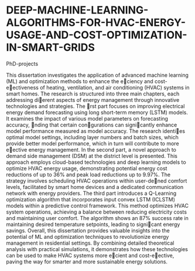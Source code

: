 # DEEP-MACHINE-LEARNING-ALGORITHMS-FOR-HVAC-ENERGY-USAGE-AND-COST-OPTIMIZATION-IN-SMART-GRIDS
PhD-projects


This dissertation investigates the application of advanced machine learning
(ML) and optimization methods to enhance the eciency and cost-eectiveness of
heating, ventilation, and air conditioning (HVAC) systems in smart homes. The
research is structured into three main chapters, each addressing dierent aspects
of energy management through innovative technologies and strategies.
The rst part focuses on improving electrical energy demand forecasting
using long short-term memory (LSTM) models. It examines the impact of various
model parameters on forecasting accuracy, nding that certain congurations can
signicantly enhance model performance measured as model accuracy. The research
identies optimal model settings, including layer numbers and batch sizes,
which provide better model performance, which in turn will contribute to more
eective energy management. In the second part, a novel approach to demand
side management (DSM) at the district level is presented. This approach employs
cloud-based technologies and deep learning models to optimize HVAC energy usage,
demonstrating potential energy cost reductions of up to 36% and peak load
reductions up to 9.97%. The strategy involves scheduling HVAC operations within
user-dened comfort levels, facilitated by smart home devices and a dedicated communication
network with energy providers. The third part introduces a Q-Learning
optimization algorithm that incorporates input convex LSTM (ICLSTM) models
within a predictive control framework. This method optimizes HVAC system operations,
achieving a balance between reducing electricity costs and maintaining
user comfort. The algorithm shows an 87% success rate in maintaining desired
temperature setpoints, leading to signicant energy savings.
Overall, this dissertation provides valuable insights into the potential of
ML and optimization techniques to revolutionize energy management in residential
settings. By combining detailed theoretical analysis with practical simulations, it
demonstrates how these technologies can be used to make HVAC systems more
ecient and cost-eective, paving the way for smarter and more sustainable energy
solutions.
